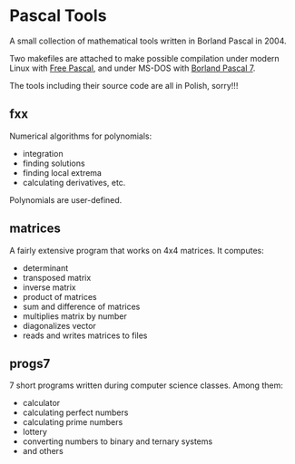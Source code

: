 # Pascal Tools

A small collection of mathematical tools written in Borland Pascal in 2004. 

Two makefiles are attached to make possible compilation under modern Linux with 
[Free Pascal](https://www.freepascal.org), and under MS-DOS with 
[Borland Pascal 7](https://winworldpc.com/product/borland-pascal/7x).

The tools including their source code are all in Polish, sorry!!!

## fxx

Numerical algorithms for polynomials:
* integration
* finding solutions
* finding local extrema
* calculating derivatives, etc.

Polynomials are user-defined.

## matrices

A fairly extensive program that works on 4x4 matrices. It computes:
* determinant
* transposed matrix
* inverse matrix
* product of matrices
* sum and difference of matrices
* multiplies matrix by number
* diagonalizes vector
* reads and writes matrices to files

## progs7

7 short programs written during computer science classes. Among them:
* calculator
* calculating perfect numbers
* calculating prime numbers
* lottery
* converting numbers to binary and ternary systems
* and others

